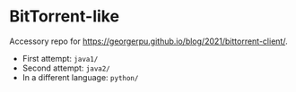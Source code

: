 # BitTorrent-like

Accessory repo for https://georgerpu.github.io/blog/2021/bittorrent-client/.

- First attempt: `java1/`
- Second attempt: `java2/`
- In a different language: `python/`

